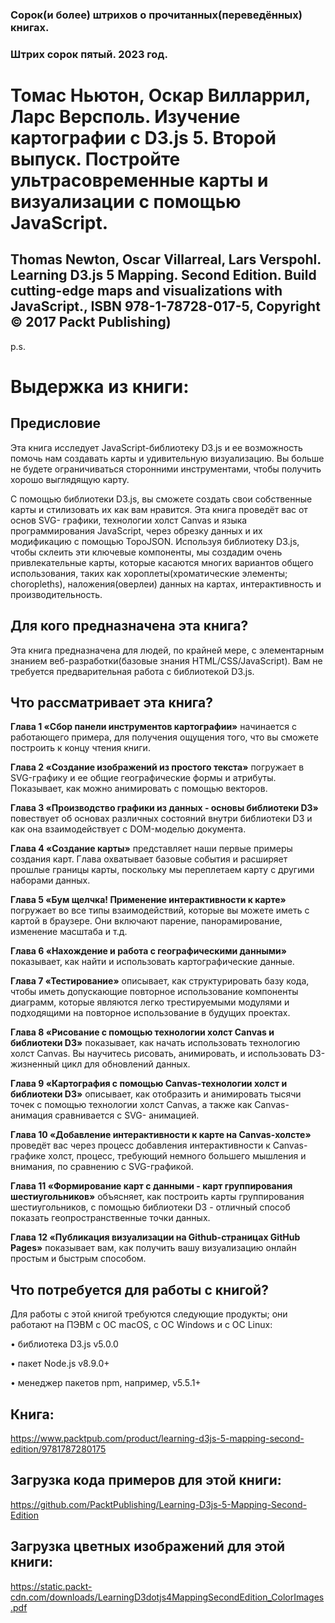 ### Сорок(и более) штрихов о прочитанных(переведённых) книгах. 
### Штрих сорок пятый. 2023 год.

# Томас Ньютон, Оскар Вилларрил, Ларс Версполь. Изучение картографии с D3.js 5. Второй выпуск. Постройте ультрасовременные карты и визуализации с помощью JavaScript.

## Thomas Newton, Oscar Villarreal, Lars Verspohl. Learning D3.js 5 Mapping. Second Edition. Build cutting-edge maps and visualizations with JavaScript., ISBN 978-1-78728-017-5, Copyright © 2017 Packt Publishing)

 
p.s.

# Выдержка из книги:


## Предисловие

Эта книга исследует JavaScript-библиотеку D3.js и ee возможность помочь нам создавать карты и удивительную визуализацию. Вы больше не будете ограничиваться сторонними инструментами, чтобы получить хорошо выглядящую карту.

С помощью библиотеки D3.js, вы сможете создать свои собственные карты и стилизовать их как вам нравится. Эта книга проведёт вас от основ SVG- графики, технологии холст Canvas и языка программирования JavaScript, через обрезку данных и их модификацию с помощью TopoJSON. Используя библиотеку D3.js, чтобы склеить эти ключевые компоненты, мы создадим очень привлекательные карты, которые касаются многих вариантов общего использования, таких как хороплеты(хроматические элементы; choropleths), наложения(оверлеи) данных на картах, интерактивность и производительность.

## Для кого предназначена эта книга?

Эта книга предназначена для людей, по крайней мере, с элементарным знанием веб-разработки(базовые знания HTML/CSS/JavaScript). Вам не требуется предварительная работа с библиотекой D3.js.
  
 
 
## Что рассматривает эта книга?

**Глава 1 «Сбор панели инструментов картографии»** начинается с работающего примера, для получения ощущения того, что вы сможете построить к концу чтения книги.

**Глава 2 «Создание изображений из простого текста»** погружает в SVG-графику и ее общие географические формы и атрибуты. Показывает, как можно анимировать с помощью векторов.

**Глава 3 «Производство графики из данных - основы библиотеки D3»** повествует об основах различных состояний внутри библиотеки D3 и как она взаимодействует с DOM-моделью документа.

**Глава 4 «Создание карты»** представляет наши первые примеры создания карт. Глава охватывает базовые события и расширяет прошлые границы карты, поскольку мы переплетаем карту с другими наборами данных.

**Глава 5 «Бум щелчка! Применение интерактивности к карте»** погружает во все типы взаимодействий, которые вы можете иметь с картой в браузере. Они включают парение, панорамирование, изменение масштаба и т.д.

**Глава 6 «Нахождение и работа с географическими данными»** показывает, как найти и использовать картографические данные.

**Глава 7 «Тестирование»** описывает, как структурировать базу кода, чтобы иметь допускающие повторное использование компоненты диаграмм, которые являются легко трестируемыми модулями и подходящими на повторное использование в будущих проектах.

**Глава 8 «Рисование с помощью технологии холст Canvas и библиотеки D3»** показывает, как начать использовать технологию холст Canvas. Вы научитесь рисовать, анимировать, и использовать D3-жизненный цикл для обновлений данных.

**Глава 9 «Картография с помощью Canvas-технологии холст и библиотеки D3»** описывает, как отобразить и анимировать тысячи точек с помощью технологии холст Canvas, а также как Canvas-анимация сравнивается с SVG- анимацией.

**Глава 10 «Добавление интерактивности к карте на Canvas-холсте»** проведёт вас через процесс добавления интерактивности к Canvas-графике холст, процесс, требующий немного большего мышления и внимания, по сравнению с SVG-графикой.

**Глава 11 «Формирование карт с данными - карт группирования шестиугольников»** объясняет, как построить карты группирования шестиугольников, с помощью библиотеки D3 - отличный способ показать геопространственные точки данных.

**Глава 12 «Публикация визуализации на Github-страницах GitHub Pages»** показывает вам, как получить вашу визуализацию онлайн простым и быстрым способом.


 
 
## Что потребуется для работы с книгой?

Для работы с этой книгой требуются следующие продукты; они работают на ПЭВМ с ОС macOS, с ОС Windows и с ОС Linux:

• библиотека D3.js v5.0.0

• пакет Node.js v8.9.0+

• менеджер пакетов npm, например, v5.5.1+ 

## Книга:
https://www.packtpub.com/product/learning-d3js-5-mapping-second-edition/9781787280175

## Загрузка кода примеров для этой книги:
https://github.com/PacktPublishing/Learning-D3js-5-Mapping-Second-Edition

## Загрузка цветных изображений для этой книги:
https://static.packt-cdn.com/downloads/LearningD3dotjs4MappingSecondEdition_ColorImages.pdf